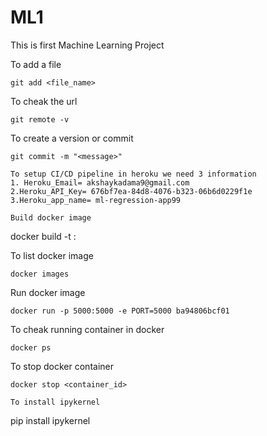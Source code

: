 # ML1
This is first Machine Learning Project 

To add a file
```
git add <file_name>
```
To cheak the url
```
git remote -v
```
To create a version or commit
```
git commit -m "<message>"

To setup CI/CD pipeline in heroku we need 3 information
1. Heroku_Email= akshaykadama9@gmail.com
2.Heroku_API_Key= 676bf7ea-84d8-4076-b323-06b6d0229f1e
3.Heroku_app_name= ml-regression-app99

Build docker image
```
docker build -t <image name>:<tagname>


To list docker image
```
docker images
```
Run docker image
```
docker run -p 5000:5000 -e PORT=5000 ba94806bcf01
```
To cheak running container in docker
```
docker ps
```
To stop docker container
```
docker stop <container_id>

To install ipykernel
```
pip install ipykernel
```
